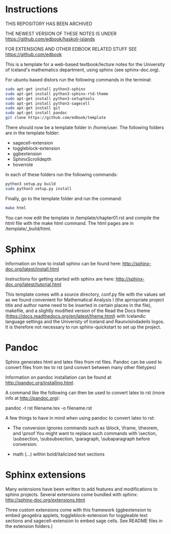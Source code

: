 # Instructions


THIS REPOSITORY HAS BEEN ARCHIVED

THE NEWEST VERSION OF THESE NOTES IS UNDER https://github.com/edbook/haskoli-islands 

FOR EXTENSIONS AND OTHER EDBOOK RELATED STUFF SEE https://github.com/edbook

This is a template for a web-based textbook/lecture notes for the University of Iceland's mathematics department, using sphinx (see sphinx-doc.org).

For ubuntu based distors run the following commands in the terminal:

```bash
sudo apt-get install python3-sphinx
sudo apt-get install python3-sphinx-rtd-theme
sudo apt-get install python3-setuptools
sudo apt-get install python3-sagecell
sudo apt-get install git
sudo apt-get install pandoc
git clone https://github.com/edbook/template
```
There should now be a template folder in /home/user. The following folders are in the template folder: 

* sagecell-extension
* toggleblock-extension
* ggbextension
* SphinxScrolldepth
* hoverrole

In each of these folders run the following commands: 
```bash
python3 setup.py build
sudo python3 setup.py install
```
Finally, go to the template folder and run the command:
```bash
make html
```
You can now edit the template in /template/chapter01.rst and compile the html file with the make html command. The html pages are in /template/_build/html.

Sphinx
======
Information on how to install sphinx can be found here: http://sphinx-doc.org/latest/install.html

Instructions for getting started with sphinx are here: http://sphinx-doc.org/latest/tutorial.html

This template comes with a source directory, conf.py file with the values set as we found convenient for Mathematical Analysis I (the aprropriate project title and author name need to be inserted in certain places in the file), makefile, and a slightly modified version of the Read the Docs theme (https://docs.readthedocs.org/en/latest/theme.html) with Icelandic language settings and the Univeristy of Iceland and Raunvísindadeils logos. It is therefore not necessary to run sphinx-quickstart to set up the project.


Pandoc
======
Sphinx generates html and latex files from rst files.
Pandoc can be used to convert files from tex to rst (and convert between many other filetypes) 

Information on pandoc installation can be found at http://pandoc.org/installing.html.

A command like the following can then be used to convert latex to rst (more info at http://pandoc.org):

pandoc -t rst filename.tex -o filename.rst

A few things to have in mind when using pandoc to convert latex to rst:

-   The conversion ignores commands such as \block, \frame, \theorem, and \proof
    You might want to replace such commands with \section, \subsection, \subsubsection, \paragraph, \subaparagraph before conversion.

-   math ($...$) within bold/italicized text sections


Sphinx extensions
=================
Many extensions have been written to add features and modifications to sphinx projects. 
Several extensions come bundled with sphinx: http://sphinx-doc.org/extensions.html

Three custom extensions come with this framework (ggbextension to embed geogebra applets, toggleblock-extension for toggleable text sections and sagecell-extension to embed sage cells. See README files in the extension folders.)

